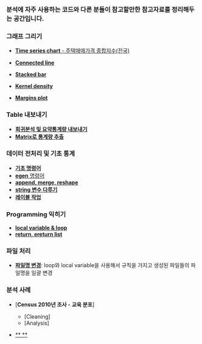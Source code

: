 ### 분석에 자주 사용하는 코드와 다른 분들이 참고할만한 참고자료를 정리해두는 공간입니다.

### 그래프 그리기
- [**Time series chart** - 주택매매가격 종합지수(전국)](https://github.com/jaesungc/Stata-Frequent-Code/blob/master/Graph_time%20series_tsline.md)

- [**Connected line**](https://github.com/jaesungc/Stata-Frequent-Code/blob/master/Graph_Connected%20line.do)

- [**Stacked bar**](https://github.com/jaesungc/Stata-Frequent-Code/blob/master/Graph_Stacked%20bar.do)
- [**Kernel density**](https://github.com/jaesungc/Stata-Frequent-Code/blob/master/kdensity_ex.do)
- [**Margins plot**](https://github.com/jaesungc/Stata-Frequent-Code/blob/master/margins_plot.do)


### Table 내보내기
- [**회귀분석 및 요약통계량 내보내기**](https://github.com/jaesungc/Stata-Frequent-Code/blob/master/table_export.do)
- [**Matrix로 통계량 추출**](https://github.com/jaesungc/Stata-Frequent-Code/blob/master/matrix_export.do)


### 데이터 전처리 및 기초 통계
- [**기초 명령어**](https://github.com/jaesungc/Stata-Frequent-Code/blob/master/basic_commands.do)
- [**egen** 명령어](https://github.com/jaesungc/Stata-Frequent-Code/blob/master/egen.do)
- [**append, merge, reshape**](https://github.com/jaesungc/Stata-Frequent-Code/blob/master/append_merge_reshape.do)
- [**string 변수 다루기**](https://github.com/jaesungc/Stata-Frequent-Code/blob/master/string_manipulation.do)
- [**레이블 작업**](https://github.com/jaesungc/Stata-Frequent-Code/blob/master/label_ex.do)


### Programming 익히기
- [**local variable & loop**](https://github.com/jaesungc/Stata-Frequent-Code/blob/master/local_loop.do)
- [**return, ereturn list**](https://github.com/jaesungc/Stata-Frequent-Code/blob/master/return_ereturn_list.do)


### 파일 처리
- [**파일명 변경**](https://github.com/jaesungc/Stata-Frequent-Code/blob/master/filename_change.do): loop와 local variable을 사용해서 규칙을 가지고 생성된 파일들의 파일명을 일괄 변경


### 분석 사례
- [**Census 2010년 조사 - 교육 분포**]
  + [Cleaning]
  + [Analysis]
  
- [** **]()

